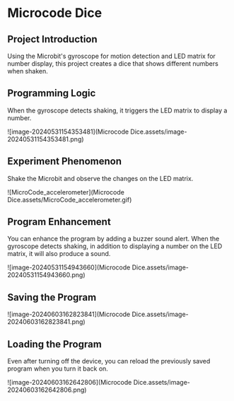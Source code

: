 # Microcode Dice

## Project Introduction

Using the Microbit's gyroscope for motion detection and LED matrix for number display, this project creates a dice that shows different numbers when shaken.

## Programming Logic

When the gyroscope detects shaking, it triggers the LED matrix to display a number.

![image-20240531154353481](Microcode Dice.assets/image-20240531154353481.png)

## Experiment Phenomenon

Shake the Microbit and observe the changes on the LED matrix.

![MicroCode_accelerometer](Microcode Dice.assets/MicroCode_accelerometer.gif)

## Program Enhancement

You can enhance the program by adding a buzzer sound alert. When the gyroscope detects shaking, in addition to displaying a number on the LED matrix, it will also produce a sound.

![image-20240531154943660](Microcode Dice.assets/image-20240531154943660.png)

## Saving the Program

![image-20240603162823841](Microcode Dice.assets/image-20240603162823841.png)

## Loading the Program

Even after turning off the device, you can reload the previously saved program when you turn it back on.

![image-20240603162642806](Microcode Dice.assets/image-20240603162642806.png)